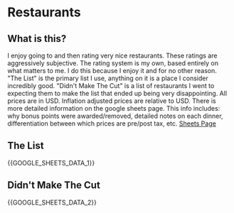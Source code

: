 # Restaurants

## What is this?

I enjoy going to and then rating very nice restaurants. These ratings are aggressively subjective. The rating system is my own, based entirely on what matters to me. I do this because I enjoy it and for no other reason. "The List" is the primary list I use, anything on it is a place I consider incredibly good. "Didn't Make The Cut" is a list of restaurants I went to expecting them to make the list that ended up being very disappointing. All prices are in USD. Inflation adjusted prices are relative to USD. There is more detailed information on the google sheets page. This info includes: why bonus points were awarded/removed, detailed notes on each dinner, differentiation between which prices are pre/post tax, etc. [Sheets Page](https://docs.google.com/spreadsheets/d/1q0LWe6wJalAIB0cciybzVOgQxYCs48Jv0zhhim3iwGw)

## The List

{{GOOGLE_SHEETS_DATA_1}}

## Didn't Make The Cut

{{GOOGLE_SHEETS_DATA_2}}
